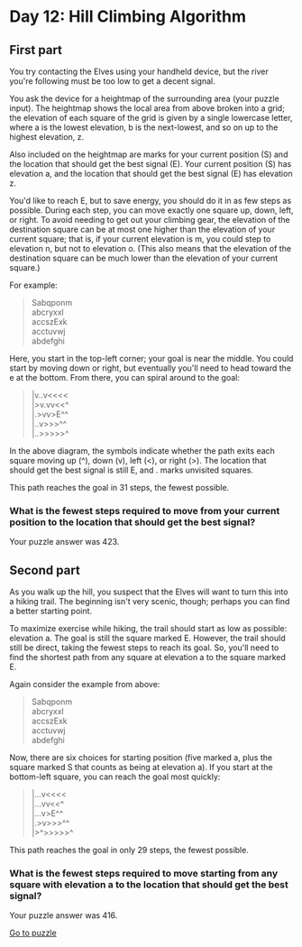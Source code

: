 # Day 12: Hill Climbing Algorithm

## First part

You try contacting the Elves using your handheld device, but the river you're following must be too low to get a decent signal.

You ask the device for a heightmap of the surrounding area (your puzzle input). The heightmap shows the local area from above broken into a grid; the elevation of each square of the grid is given by a single lowercase letter, where a is the lowest elevation, b is the next-lowest, and so on up to the highest elevation, z.

Also included on the heightmap are marks for your current position (S) and the location that should get the best signal (E). Your current position (S) has elevation a, and the location that should get the best signal (E) has elevation z.

You'd like to reach E, but to save energy, you should do it in as few steps as possible. During each step, you can move exactly one square up, down, left, or right. To avoid needing to get out your climbing gear, the elevation of the destination square can be at most one higher than the elevation of your current square; that is, if your current elevation is m, you could step to elevation n, but not to elevation o. (This also means that the elevation of the destination square can be much lower than the elevation of your current square.)

For example: <br/>
> Sabqponm <br/>
> abcryxxl <br/>
> accszExk <br/>
> acctuvwj <br/>
> abdefghi <br/>

Here, you start in the top-left corner; your goal is near the middle. You could start by moving down or right, but eventually you'll need to head toward the e at the bottom. From there, you can spiral around to the goal: <br/>
> |v..v<<<< <br/>
> |>v.vv<<^ <br/>
> |.>vv>E^^ <br/>
> |..v>>>^^ <br/>
> |..>>>>>^ <br/>

In the above diagram, the symbols indicate whether the path exits each square moving up (^), down (v), left (<), or right (>). The location that should get the best signal is still E, and . marks unvisited squares.

This path reaches the goal in 31 steps, the fewest possible.

### What is the fewest steps required to move from your current position to the location that should get the best signal?
Your puzzle answer was 423.

## Second part

As you walk up the hill, you suspect that the Elves will want to turn this into a hiking trail. The beginning isn't very scenic, though; perhaps you can find a better starting point.

To maximize exercise while hiking, the trail should start as low as possible: elevation a. The goal is still the square marked E. However, the trail should still be direct, taking the fewest steps to reach its goal. So, you'll need to find the shortest path from any square at elevation a to the square marked E.

Again consider the example from above: <br/>
> Sabqponm <br/>
> abcryxxl <br/>
> accszExk <br/>
> acctuvwj <br/>
> abdefghi <br/>

Now, there are six choices for starting position (five marked a, plus the square marked S that counts as being at elevation a). If you start at the bottom-left square, you can reach the goal most quickly:
> |...v<<<< <br/>
> |...vv<<^ <br/>
> |...v>E^^ <br/>
> |.>v>>>^^ <br/>
> |>^>>>>>^ <br/>

This path reaches the goal in only 29 steps, the fewest possible.

### What is the fewest steps required to move starting from any square with elevation a to the location that should get the best signal?
Your puzzle answer was 416.

[Go to puzzle](https://adventofcode.com/2022/day/12)
